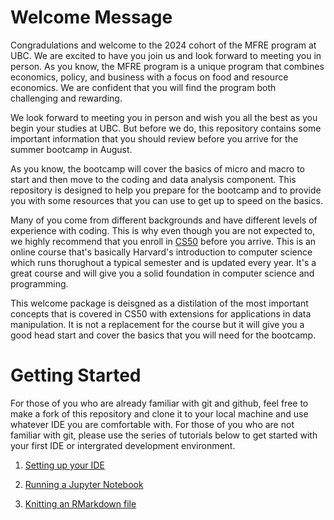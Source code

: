 # Welcome Message 

Congradulations and welcome to the 2024 cohort of the MFRE program at UBC. We are excited to have you join us and look forward to meeting you in person. As you know, the MFRE program is a unique program that combines economics, policy, and business with a focus on food and resource economics. We are confident that you will find the program both challenging and rewarding.

We look forward to meeting you in person and wish you all the best as you begin your studies at UBC. But before we do, this repository contains some important information that you should review before you arrive for the summer bootcamp in August.

As you know, the bootcamp will cover the basics of micro and macro to start and then move to the coding and data analysis component. This repository is designed to help you prepare for the bootcamp and to provide you with some resources that you can use to get up to speed on the basics.

Many of you come from different backgrounds and have different levels of experience with coding. This is why even though you are not expected to, we highly recommend that you enroll in [CS50](https://www.edx.org/course/cs50s-introduction-to-computer-science) before you arrive. This is an online course that's basically Harvard's introduction to computer science which runs thorughout a typical semester and is updated every year. It's a great course and will give you a solid foundation in computer science and programming.

This welcome package is deisgned as a distilation of the most important concepts that is covered in CS50 with extensions for applications in data manipulation. It is not a replacement for the course but it will give you a good head start and cover the basics that you will need for the bootcamp.

# Getting Started

For those of you who are already familiar with git and github, feel free to make a fork of this repository and clone it to your local machine and use whatever IDE you are comfortable with. For those of you who are not familiar with git, please use the series of tutorials below to get started with your first IDE or intergrated development environment.

1. [Setting up your IDE](https://youtu.be/1Cr37YSdIrw)

2. [Running a Jupyter Notebook](https://youtu.be/ssTfIuBLwE0)

3. [Knitting an RMarkdown file](https://youtu.be/n6Y_n2c1T8s)